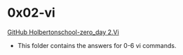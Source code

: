 # 0x02-vi

[GitHub Holbertonschool-zero_day 2.Vi](https://github.com/Jilroge7/holbertonschool-zero_day.git)

* This folder contains the answers for 0-6 vi commands.
